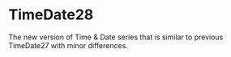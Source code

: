 # TimeDate28
The new version of Time &amp; Date series that is similar to previous TimeDate27 with minor differences.


